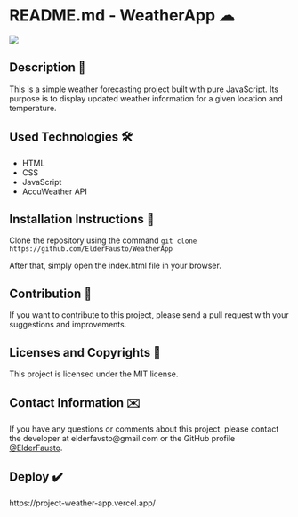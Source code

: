 <h1>README.md - WeatherApp ☁</h1>
  <img src="https://user-images.githubusercontent.com/85243693/217658197-97b428a8-6e52-4917-9bca-1eb455ef3acc.gif" />

<h2>Description 📜</h2>
  <p>This is a simple weather forecasting project built with pure JavaScript. Its purpose is to display updated weather information for a given location and temperature.</p>

<h2>Used Technologies 🛠️</h2>
<div>
  <ul>
    <li>HTML</li>
    <li>CSS</li>
    <li>JavaScript</li>
    <li>AccuWeather API</li>
  <ul>
</div>

<h2>Installation Instructions 📎</h2>
  <p>Clone the repository using the command <code>git clone https://github.com/ElderFausto/WeatherApp</code></p>
  <p>After that, simply open the index.html file in your browser.</p>

<h2>Contribution 🤝</h2>
  <p>If you want to contribute to this project, please send a pull request with your suggestions and improvements.</p>

<h2>Licenses and Copyrights 📰</h2>
  <p>This project is licensed under the MIT license.</p>

<h2>Contact Information ✉️</h2>
  <p>If you have any questions or comments about this project, please contact the developer at elderfavsto@gmail.com or the GitHub profile <a     href="https://github.com/ElderFausto">@ElderFausto</a>.</p>

<h2>Deploy ✔️</h2>
<p>https://project-weather-app.vercel.app/</p>
